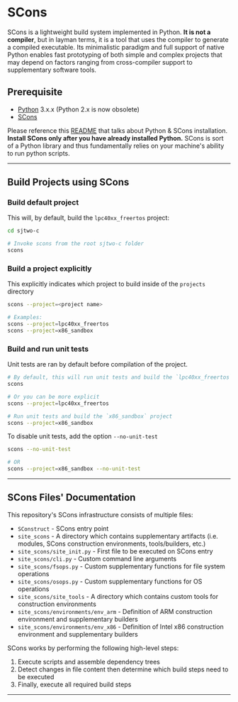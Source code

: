 # SCons

SCons is a lightweight build system implemented in Python. **It is not a compiler**, but in layman terms, it is a tool that uses the compiler to generate a compiled executable. Its minimalistic paradigm and full support of native Python enables fast prototyping of both simple and complex projects that may depend on factors ranging from cross-compiler support to supplementary software tools.

## Prerequisite

- [Python](https://www.python.org/) 3.x.x (Python 2.x is now obsolete)
- [SCons](https://pypi.org/project/scons/)

Please reference this [README](README-GETTING-STARTED.md) that talks about Python & SCons installation. **Install SCons only after you have already installed Python.** SCons is sort of a Python library and thus fundamentally relies on your machine's ability to run python scripts.

----

## Build Projects using SCons

### Build default project

This will, by default, build the `lpc40xx_freertos` project:
```bash
cd sjtwo-c

# Invoke scons from the root sjtwo-c folder
scons
```

### Build a project explicitly

This explicitly indicates which project to build inside of the `projects` directory
```bash
scons --project=<project name>

# Examples:
scons --project=lpc40xx_freertos
scons --project=x86_sandbox
```

### Build and run unit tests

Unit tests are ran by default before compilation of the project.

```bash
# By default, this will run unit tests and build the `lpc40xx_freertos` project
scons

# Or you can be more explicit
scons --project=lpc40xx_freertos

# Run unit tests and build the `x86_sandbox` project
scons --project=x86_sandbox
```

To disable unit tests, add the option `--no-unit-test`

```bash
scons --no-unit-test

# OR
scons --project=x86_sandbox --no-unit-test
```

----

## SCons Files' Documentation

This repository's SCons infrastructure consists of multiple files:

- `SConstruct` - SCons entry point
- `site_scons` - A directory which contains supplementary artifacts (i.e. modules, SCons construction environments, tools/builders, etc.)
- `site_scons/site_init.py` - First file to be executed on SCons entry
- `site_scons/cli.py` - Custom command line arguments
- `site_scons/fsops.py` - Custom supplementary functions for file system operations
- `site_scons/osops.py` - Custom supplementary functions for OS operations
- `site_scons/site_tools` - A directory which contains custom tools for construction environments
- `site_scons/environments/env_arm` - Definition of ARM construction environment and supplementary builders
- `site_scons/environments/env_x86` - Definition of Intel x86 construction environment and supplementary builders

SCons works by performing the following high-level steps:

1. Execute scripts and assemble dependency trees
2. Detect changes in file content then determine which build steps need to be executed
3. Finally, execute all required build steps

---
